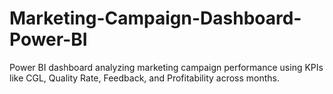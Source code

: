 # Marketing-Campaign-Dashboard-Power-BI
Power BI dashboard analyzing marketing campaign performance using KPIs like CGL, Quality Rate, Feedback, and Profitability across months.
